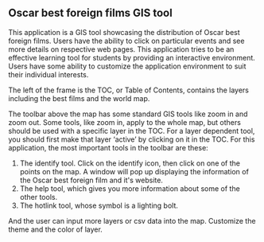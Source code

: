 ## Oscar best foreign films GIS tool ##
This application is a GIS tool showcasing the distribution of Oscar best foreign films. Users have the ability to click on particular events and see more details on respective web pages. This application tries to be an effective learning tool for students by providing an interactive environment. Users have some ability to customize the application environment to suit their individual interests.

The left of the frame is the TOC, or Table of Contents, contains the layers including the best films and the world map.

The toolbar above the map has some standard GIS tools like zoom in and zoom out.  Some tools, like zoom in, apply to the whole map, but others should be used with a specific layer in the TOC.  For a layer dependent tool, you should first make that layer ‘active’ by clicking on it in the TOC. For this application,  the most important tools in the toolbar are these:

1. The identify tool. Click on the identify icon, then click on one of the points on the map. A window will pop up displaying the information of the Oscar best foreign film and it's website.
2. The help tool, which gives you more information about some of the other tools.
3. The hotlink tool, whose symbol is a lighting bolt.

And the user can input more layers or csv data into the map. Customize the theme and the color of layer.


